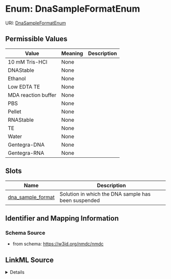 # Enum: DnaSampleFormatEnum



URI: [DnaSampleFormatEnum](DnaSampleFormatEnum.md)

## Permissible Values

| Value | Meaning | Description |
| --- | --- | --- |
| 10 mM Tris-HCl | None |  |
| DNAStable | None |  |
| Ethanol | None |  |
| Low EDTA TE | None |  |
| MDA reaction buffer | None |  |
| PBS | None |  |
| Pellet | None |  |
| RNAStable | None |  |
| TE | None |  |
| Water | None |  |
| Gentegra-DNA | None |  |
| Gentegra-RNA | None |  |




## Slots

| Name | Description |
| ---  | --- |
| [dna_sample_format](dna_sample_format.md) | Solution in which the DNA sample has been suspended |






## Identifier and Mapping Information







### Schema Source


* from schema: https://w3id.org/nmdc/nmdc




## LinkML Source

<details>
```yaml
name: dna_sample_format_enum
from_schema: https://w3id.org/nmdc/nmdc
rank: 1000
permissible_values:
  10 mM Tris-HCl:
    text: 10 mM Tris-HCl
  DNAStable:
    text: DNAStable
  Ethanol:
    text: Ethanol
  Low EDTA TE:
    text: Low EDTA TE
  MDA reaction buffer:
    text: MDA reaction buffer
  PBS:
    text: PBS
  Pellet:
    text: Pellet
  RNAStable:
    text: RNAStable
  TE:
    text: TE
  Water:
    text: Water
  Gentegra-DNA:
    text: Gentegra-DNA
  Gentegra-RNA:
    text: Gentegra-RNA

```
</details>